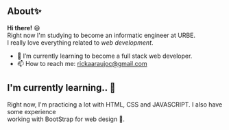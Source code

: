 <h2>About✨</h2>

<b>Hi there!</b> 😄 <br>
Right now I'm studying to become an informatic engineer at URBE. <br>
I really love everything related to <i>web development</i>.

- 🌱 I’m currently learning to become a full stack web developer.
- 📫 How to reach me: rickaaraujoc@gmail.com

<h2>I'm currently learning.. 📖</h2>

Right now, I'm practicing a lot with HTML, CSS and JAVASCRIPT. I also have some experience <br>
working with BootStrap for web design 👀.
